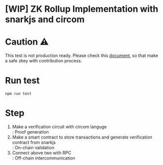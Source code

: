 # [WIP] ZK Rollup Implementation with snarkjs and circom

# Caution ⚠
This test is not production ready.
Please check this [document](https://github.com/iden3/snarkjs), so that make a safe zkey with contribution process.

# Run test
```
npm run test
```

# Step 

1. Make a verification circuit with circom languge  
: Proof generation
2. Make a smart contract to store transactions and generate verification contract from snarkjs  
: On-chain validation
3. Connect above two with RPC  
: Off-chain intercommunication

